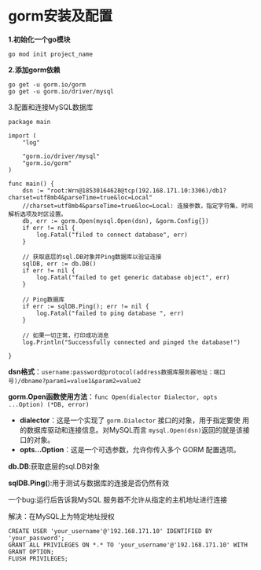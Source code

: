 # gorm安装及配置

**1.初始化一个go模块**

`go mod init project_name`

**2.添加gorm依赖**

```
go get -u gorm.io/gorm
go get -u gorm.io/driver/mysql
```

3.配置和连接MySQL数据库

```
package main

import (
	"log"

	"gorm.io/driver/mysql"
	"gorm.io/gorm"
)

func main() {
	dsn := "root:Wrn@18530164628@tcp(192.168.171.10:3306)/db1?charset=utf8mb4&parseTime=true&loc=Local"
	//charset=utf8mb4&parseTime=true&loc=Local: 连接参数，指定字符集、时间解析选项及时区设置。
	db, err := gorm.Open(mysql.Open(dsn), &gorm.Config{})
	if err != nil {
		log.Fatal("filed to connect database", err)
	}
	
	// 获取底层的sql.DB对象并Ping数据库以验证连接
	sqlDB, err := db.DB()
	if err != nil {
		log.Fatal("failed to get generic database object", err)
	}

	// Ping数据库
	if err := sqlDB.Ping(); err != nil {
		log.Fatal("failed to ping database ", err)
	}

	// 如果一切正常，打印成功消息
	log.Println("Successfully connected and pinged the database!")

}
```

**dsn格式**：`username:password@protocol(address数据库服务器地址：端口号)/dbname?param1=value1&param2=value2`

**gorm.Open函数使用方法**：`func Open(dialector Dialector, opts ...Option) (*DB, error)`

- **dialector**：这是一个实现了 `gorm.Dialector` 接口的对象，用于指定要使 用的数据库驱动和连接信息。对MySQL而言 `mysql.Open(dsn)`返回的就是该接口的对象。
- **opts...Option**：这是一个可选参数，允许你传入多个 GORM 配置选项。

**db.DB**:获取底层的sql.DB对象

**sqlDB.Ping(**):用于测试与数据库的连接是否仍然有效



一个bug:运行后告诉我MySQL 服务器不允许从指定的主机地址进行连接

解决：在MySQL上为特定地址授权

```
CREATE USER 'your_username'@'192.168.171.10' IDENTIFIED BY 'your_password';
GRANT ALL PRIVILEGES ON *.* TO 'your_username'@'192.168.171.10' WITH GRANT OPTION;
FLUSH PRIVILEGES;
```



